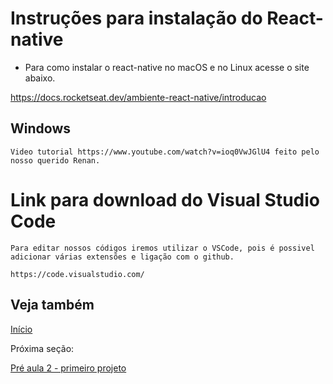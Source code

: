 # Instruções para instalação do React-native

* Para como instalar o react-native no macOS e no Linux acesse o site abaixo.

https://docs.rocketseat.dev/ambiente-react-native/introducao

## Windows 

    Video tutorial https://www.youtube.com/watch?v=ioq0VwJGlU4 feito pelo nosso querido Renan.

# Link para download do Visual Studio Code
    Para editar nossos códigos iremos utilizar o VSCode, pois é possivel adicionar várias extensões e ligação com o github.
    
    https://code.visualstudio.com/

## Veja também

[Início](https://github.com/AWLeiseR/ReactNative) 

Próxima seção: 

[Pré aula 2 - primeiro projeto](https://github.com/AWLeiseR/ReactNative/tree/master/Pr%C3%A9%20aula%202) 